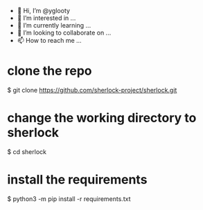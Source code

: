 - 👋 Hi, I’m @yglooty
- 👀 I’m interested in ...
- 🌱 I’m currently learning ...
- 💞️ I’m looking to collaborate on ...
- 📫 How to reach me ...

<!---
yglooty/yglooty is a ✨ special ✨ repository because its `README.md` (this file) appears on your GitHub profile.
You can click the Preview link to take a look at your changes.
--->
# clone the repo
$ git clone https://github.com/sherlock-project/sherlock.git

# change the working directory to sherlock
$ cd sherlock

# install the requirements
$ python3 -m pip install -r requirements.txt
